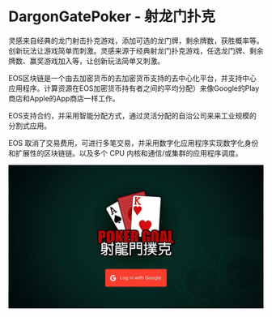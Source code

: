 # DargonGatePoker - 射龙门扑克

灵感来自经典的龙门射击扑克游戏，添加可选的龙门牌，剩余牌数，获胜概率等。创新玩法让游戏简单而刺激。灵感来源于经典射龙门扑克游戏，任选龙门牌、剩余牌数、赢奖游戏加入等，让创新玩法简单又刺激。

EOS区块链是一个由去加密货币的去加密货币支持的去中心化平台，并支持中心应用程序。计算资源在EOS加密货币持有者之间的平均分配）来像Google的Play商店和Apple的App商店一样工作。

EOS支持合约，并采用智能分配方式，通过灵活分配的自治公司来来工业规模的分割式应用。

EOS 取消了交易费用，可进行多笔交易，并采用数字化应用程序实现数字化身份和扩展性的区块链链。以及多个 CPU 内核和通信/或集群的应用程序调度。

![screen-0](screen-0.jpg)

